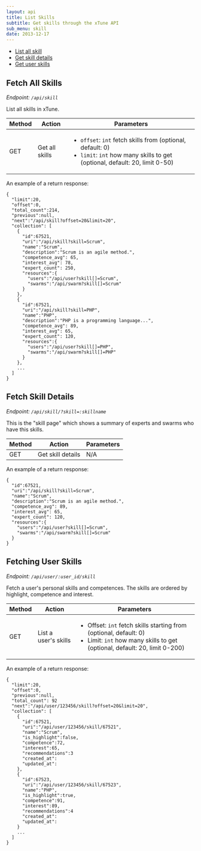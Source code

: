 ```yaml
---
layout: api
title: List Skills
subtitle: Get skills through the xTune API
sub_menu: skill
date: 2013-12-17
---
```

<div class="pure-menu pure-menu-open pure-menu-horizontal">
    <ul>
        <li><a href="#all">List all skill</a></li>
        <li><a href="#details">Get skill details</a></li>
        <li><a href="#user">Get user skills</a></li>
    </ul>
</div>


<h2 id="all">Fetch All Skills</h2>

*Endpoint: `/api/skill`*

List all skills in xTune. 

<table class="pure-table">
    <thead>
        <tr>
            <th>Method</th>
            <th>Action</th>
            <th>Parameters</th>
        </tr>
    </thead>
    <tbody>
        <tr>
            <td>GET</td>
            <td>Get all skills</td>
            <td>
              <ul>
                <li><code>offset</code>: <code>int</code> fetch skills from (optional, default: 0)</li>
                <li><code>limit</code>: <code>int</code> how many skills to get (optional, default: 20, limit 0-50)</li>
              </ul>
            </td>
        </tr>
    </tbody>
</table>

An example of a return response:

    {
      "limit":20,
      "offset":0,
      "total_count":214,
      "previous":null,
      "next":"/api/skill?offset=20&limit=20",
      "collection": [
        {
          "id":67521,
          "uri":"/api/skill?skill=Scrum",
          "name":"Scrum",
          "description":"Scrum is an agile method.",
          "competence_avg": 65,
          "interest_avg": 78,
          "expert_count": 250,
          "resources":{
            "users":"/api/user?skill[]=Scrum",
            "swarms":"/api/swarm?skill[]=Scrum"
          }
        },
        {
          "id":67521,
          "uri":"/api/skill?skill=PHP",
          "name":"PHP",
          "description":"PHP is a programming language...",
          "competence_avg": 89,
          "interest_avg": 65,
          "expert_count": 120,
          "resources":{
            "users":"/api/user?skill[]=PHP",
            "swarms":"/api/swarm?skill[]=PHP"
          }
        },
        ...
      ]
    }

<h2 id="details">Fetch Skill Details</h2>

*Endpoint: `/api/skill/?skill=:skillname`*

This is the "skill page" which shows a summary of experts and swarms who have this skills. 

<table class="pure-table">
    <thead>
        <tr>
            <th>Method</th>
            <th>Action</th>
            <th>Parameters</th>
        </tr>
    </thead>
    <tbody>
        <tr>
            <td>GET</td>
            <td>Get skill details</td>
            <td>N/A</td>
        </tr>
    </tbody>
</table>

An example of a return response:

    {
      "id":67521,
      "uri":"/api/skill?skill=Scrum",
      "name":"Scrum",
      "description":"Scrum is an agile method.",
      "competence_avg": 89,
      "interest_avg": 65,
      "expert_count": 120,
      "resources":{
        "users":"/api/user?skill[]=Scrum",
        "swarms":"/api/swarm?skill[]=Scrum"
      }
    }    



<h2 id="user">Fetching User Skills</h2>

*Endpoint: `/api/user/:user_id/skill`*

Fetch a user's personal skills and competences. The skills are ordered by 
highlight, competence and interest.

<table class="pure-table">
    <thead>
        <tr>
            <th>Method</th>
            <th>Action</th>
            <th>Parameters</th>
        </tr>
    </thead>
    <tbody>
        <tr>
            <td>GET</td>
            <td>List a user's skills</td>
            <td>
              <ul>
                <li>Offset: <code>int</code> fetch skills starting from (optional, default: 0)</li>
                <li>Limit: <code>int</code> how many skills to get (optional, default: 20, limit 0-200)</li>
              </ul>
            </td>
        </tr>
    </tbody>
</table>

An example of a return response:

    {
      "limit":20,
      "offset":0,
      "previous":null,
      "total_count": 92
      "next":"/api/user/123456/skill?offset=20&limit=20",
      "collection": [
        {
          "id":67521,
          "uri":"/api/user/123456/skill/67521",
          "name":"Scrum",
          "is_highlight":false,
          "competence":72,
          "interest":65,
          "recommendations":3
          "created_at":
          "updated_at":
        },
        {
          "id":67523,
          "uri":"/api/user/123456/skill/67523",
          "name":"PHP",
          "is_highlight":true,
          "competence":91,
          "interest":89,
          "recommendations":4
          "created_at":
          "updated_at":
        }
        ...
      ]
    }

